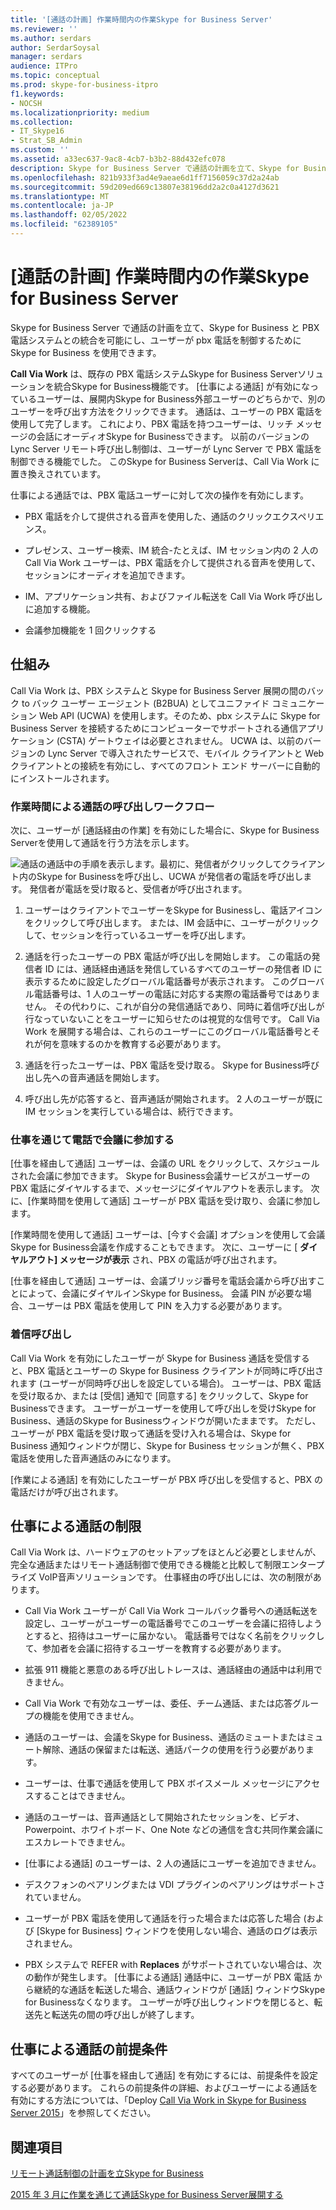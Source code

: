 ```yaml
---
title: '[通話の計画] 作業時間内の作業Skype for Business Server'
ms.reviewer: ''
ms.author: serdars
author: SerdarSoysal
manager: serdars
audience: ITPro
ms.topic: conceptual
ms.prod: skype-for-business-itpro
f1.keywords:
- NOCSH
ms.localizationpriority: medium
ms.collection:
- IT_Skype16
- Strat_SB_Admin
ms.custom: ''
ms.assetid: a33ec637-9ac8-4cb7-b3b2-88d432efc078
description: Skype for Business Server で通話の計画を立て、Skype for Business と PBX 電話システムとの統合を可能にし、ユーザーが pbx 電話を制御するために Skype for Business を使用できます。
ms.openlocfilehash: 821b933f3ad4e9aeae6d1ff7156059c37d2a24ab
ms.sourcegitcommit: 59d209ed669c13807e38196dd2a2c0a4127d3621
ms.translationtype: MT
ms.contentlocale: ja-JP
ms.lasthandoff: 02/05/2022
ms.locfileid: "62389105"
---
```

# <a name="plan-for-call-via-work-in-skype-for-business-server"></a>[通話の計画] 作業時間内の作業Skype for Business Server
 
Skype for Business Server で通話の計画を立て、Skype for Business と PBX 電話システムとの統合を可能にし、ユーザーが pbx 電話を制御するために Skype for Business を使用できます。
  
 **Call Via Work** は、既存の PBX 電話システムSkype for Business Serverソリューションを統合Skype for Business機能です。 [仕事による通話] が有効になっているユーザーは、展開内Skype for Business外部ユーザーのどちらかで、別のユーザーを呼び出す方法をクリックできます。 通話は、ユーザーの PBX 電話を使用して完了します。 これにより、PBX 電話を持つユーザーは、リッチ メッセージの会話にオーディオSkype for Businessできます。 以前のバージョンの Lync Server リモート呼び出し制御は、ユーザーが Lync Server で PBX 電話を制御できる機能でした。 このSkype for Business Serverは、Call Via Work に置き換えされています。
  
仕事による通話では、PBX 電話ユーザーに対して次の操作を有効にします。
  
- PBX 電話を介して提供される音声を使用した、通話のクリックエクスペリエンス。
    
- プレゼンス、ユーザー検索、IM 統合-たとえば、IM セッション内の 2 人の Call Via Work ユーザーは、PBX 電話を介して提供される音声を使用して、セッションにオーディオを追加できます。
    
- IM、アプリケーション共有、およびファイル転送を Call Via Work 呼び出しに追加する機能。
    
- 会議参加機能を 1 回クリックする
    
## <a name="how-it-works"></a>仕組み

Call Via Work は、PBX システムと Skype for Business Server 展開の間のバック to バック ユーザー エージェント (B2BUA) としてユニファイド コミュニケーション Web API (UCWA) を使用します。そのため、pbx システムに Skype for Business Server を接続するためにコンピューターでサポートされる通信アプリケーション (CSTA) ゲートウェイは必要とされません。 UCWA は、以前のバージョンの Lync Server で導入されたサービスで、モバイル クライアントと Web クライアントとの接続を有効にし、すべてのフロント エンド サーバーに自動的にインストールされます。
  
### <a name="call-workflow-for-a-call-via-work-call"></a>作業時間による通話の呼び出しワークフロー

次に、ユーザーが [通話経由の作業] を有効にした場合に、Skype for Business Serverを使用して通話を行う方法を示します。
  
![通話の通話中の手順を表示します。最初に、発信者がクリックしてクライアント内のSkype for Businessを呼び出し、UCWA が発信者の電話を呼び出します。 発信者が電話を受け取ると、受信者が呼び出されます。](../../media/050e88ed-e18e-40c0-84d5-b17fe40c305a.jpg)
  
1. ユーザーはクライアントでユーザーをSkype for Businessし、電話アイコンをクリックして呼び出します。 または、IM 会話中に、ユーザーがクリックして、セッションを行っているユーザーを呼び出します。
    
2. 通話を行ったユーザーの PBX 電話が呼び出しを開始します。 この電話の発信者 ID には、通話経由通話を発信しているすべてのユーザーの発信者 ID に表示するために設定したグローバル電話番号が表示されます。 このグローバル電話番号は、1 人のユーザーの電話に対応する実際の電話番号ではありません。 その代わりに、これが自分の発信通話であり、同時に着信呼び出しが行なっていないことをユーザーに知らせたのは視覚的な信号です。 Call Via Work を展開する場合は、これらのユーザーにこのグローバル電話番号とそれが何を意味するのかを教育する必要があります。
    
3. 通話を行ったユーザーは、PBX 電話を受け取る。 Skype for Business呼び出し先への音声通話を開始します。 
    
4. 呼び出し先が応答すると、音声通話が開始されます。 2 人のユーザーが既に IM セッションを実行している場合は、続行できます。
    
### <a name="joining-a-conference-with-call-via-work"></a>仕事を通じて電話で会議に参加する

[仕事を経由して通話] ユーザーは、会議の URL をクリックして、スケジュールされた会議に参加できます。 Skype for Business会議サービスがユーザーの PBX  電話にダイヤルするまで、メッセージにダイヤルアウトを表示します。 次に、[作業時間を使用して通話] ユーザーが PBX 電話を受け取り、会議に参加します。
  
[作業時間を使用して通話] ユーザーは、[今すぐ会議] オプションを使用して会議Skype for Business会議を作成することもできます。 次に、ユーザーに [ **ダイヤルアウト] メッセージが表示** され、PBX の電話が呼び出されます。
  
[仕事を経由して通話] ユーザーは、会議ブリッジ番号を電話会議から呼び出すことによって、会議にダイヤルインSkype for Business。 会議 PIN が必要な場合、ユーザーは PBX 電話を使用して PIN を入力する必要があります。
  
### <a name="incoming-calls"></a>着信呼び出し

Call Via Work を有効にしたユーザーが Skype for Business 通話を受信すると、PBX 電話とユーザーの Skype for Business クライアントが同時に呼び出されます (ユーザーが同時呼び出しを設定している場合)。 ユーザーは、PBX 電話を受け取るか、または [受信]  通知で [同意する] をクリックして、Skype for Businessできます。 ユーザーがユーザーを使用して呼び出しを受けSkype for Business、通話のSkype for Businessウィンドウが開いたままです。 ただし、ユーザーが PBX 電話を受け取って通話を受け入れる場合は、Skype for Business 通知ウィンドウが閉じ、Skype for Business セッションが無く、PBX 電話を使用した音声通話のみになります。
  
[作業による通話] を有効にしたユーザーが PBX 呼び出しを受信すると、PBX の電話だけが呼び出されます。
  
## <a name="limitations-of-call-via-work"></a>仕事による通話の制限

Call Via Work は、ハードウェアのセットアップをほとんど必要としませんが、完全な通話またはリモート通話制御で使用できる機能と比較して制限エンタープライズ VoIP音声ソリューションです。 仕事経由の呼び出しには、次の制限があります。
  
- Call Via Work ユーザーが Call Via Work コールバック番号への通話転送を設定し、ユーザーがユーザーの電話番号でこのユーザーを会議に招待しようとすると、招待はユーザーに届かない。 電話番号ではなく名前をクリックして、参加者を会議に招待するユーザーを教育する必要があります。 
    
- 拡張 911 機能と悪意のある呼び出しトレースは、通話経由の通話中は利用できません。
    
- Call Via Work で有効なユーザーは、委任、チーム通話、または応答グループの機能を使用できません。
    
- 通話のユーザーは、会議をSkype for Business、通話のミュートまたはミュート解除、通話の保留または転送、通話パークの使用を行う必要があります。
    
- ユーザーは、仕事で通話を使用して PBX ボイスメール メッセージにアクセスすることはできません。
    
- 通話のユーザーは、音声通話として開始されたセッションを、ビデオ、Powerpoint、ホワイトボード、One Note などの通信を含む共同作業会議にエスカレートできません。
    
- [仕事による通話] のユーザーは、2 人の通話にユーザーを追加できません。
    
- デスクフォンのペアリングまたは VDI プラグインのペアリングはサポートされていません。
    
- ユーザーが PBX 電話を使用して通話を行った場合または応答した場合 (および [Skype for Business] ウィンドウを使用しない場合、通話のログは表示されません。
    
- PBX システムで REFER with **Replaces** がサポートされていない場合は、次の動作が発生します。 [仕事による通話] 通話中に、ユーザーが PBX 電話 から継続的な通話を転送した場合、通話ウィンドウが [通話] ウィンドウSkype for Businessなくなります。 ユーザーが呼び出しウィンドウを閉じると、転送先と転送先の間の呼び出しが終了します。 
    
## <a name="prerequisites-for-call-via-work"></a>仕事による通話の前提条件

すべてのユーザーが [仕事を経由して通話] を有効にするには、前提条件を設定する必要があります。 これらの前提条件の詳細、およびユーザーによる通話を有効にする方法については、「Deploy [Call Via Work in Skype for Business Server 2015](../../deploy/deploy-call-via-work.md)」を参照してください。 
  
## <a name="see-also"></a>関連項目

[リモート通話制御の計画を立Skype for Business](remote-call-control.md)
  
[2015 年 3 月に作業を通じて通話Skype for Business Server展開する](../../deploy/deploy-call-via-work.md)

